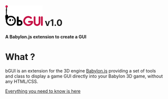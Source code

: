 # ![](https://raw.githubusercontent.com/Temechon/bGUI/master/logo_sd.png) v1.0

**A Babylon.js extension to create a GUI**

# What ?
bGUI is an extension for the 3D engine [Babylon.js](www.babylonjs.com) providing a set of tools and class to display a game GUI directly into your Babylon 3D game, without any HTML/CSS.

[Everything you need to know is here](https://github.com/Temechon/bGUI)
